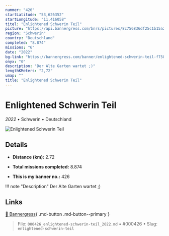 ```yaml
---
nummer: "426"
startLatitude: "53,626352"
startLongitude: "11,416058"
titel: "Enlightened Schwerin Teil"
picture: "https://api.bannergress.com/bnrs/pictures/8c756836df25c1b15a2ddf43a83b3510"
region: "Schwerin"
country: "Deutschland"
completed: "8.874"
missions: "6"
date: "2022"
bg-link: "https://bannergress.com/banner/enlightened-schwerin-teil-f758"
onyx: "0"
description: "Der Alte Garten wartet ;)"
lengthKMeters: "2,72"
umap: ""
title: "Enlightened Schwerin Teil"
---
```

# Enlightened Schwerin Teil

*2022* • Schwerin • Deutschland

![Enlightened Schwerin Teil](https://api.bannergress.com/bnrs/pictures/8c756836df25c1b15a2ddf43a83b3510)

## Details
- **Distance (km):** 2.72

- **Total missions completed:** 8.874
- **This is my banner no.:** 426


!!! note "Description"
    Der Alte Garten wartet ;)



## Links
[🔗 Bannergress](https://bannergress.com/banner/enlightened-schwerin-teil-f758){ .md-button .md-button--primary }



> File: `000426_enlightened-schwerin-teil_2022.md` • #000426 • Slug: `enlightened-schwerin-teil`
